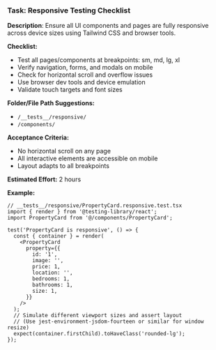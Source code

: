 ### Task: Responsive Testing Checklist

**Description**: Ensure all UI components and pages are fully responsive across device sizes using Tailwind CSS and browser tools.

**Checklist:**

- Test all pages/components at breakpoints: sm, md, lg, xl
- Verify navigation, forms, and modals on mobile
- Check for horizontal scroll and overflow issues
- Use browser dev tools and device emulation
- Validate touch targets and font sizes

**Folder/File Path Suggestions:**

- `/__tests__/responsive/`
- `/components/`

**Acceptance Criteria:**

- No horizontal scroll on any page
- All interactive elements are accessible on mobile
- Layout adapts to all breakpoints

**Estimated Effort:** 2 hours

**Example:**

```tsx
// __tests__/responsive/PropertyCard.responsive.test.tsx
import { render } from '@testing-library/react';
import PropertyCard from '@/components/PropertyCard';

test('PropertyCard is responsive', () => {
  const { container } = render(
    <PropertyCard
      property={{
        id: '1',
        image: '',
        price: 1,
        location: '',
        bedrooms: 1,
        bathrooms: 1,
        size: 1,
      }}
    />
  );
  // Simulate different viewport sizes and assert layout
  // (Use jest-environment-jsdom-fourteen or similar for window resize)
  expect(container.firstChild).toHaveClass('rounded-lg');
});
```

